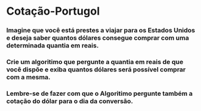 # Cotação-Portugol 

### Imagine que você está prestes a viajar para os Estados Unidos e deseja saber quantos dólares consegue comprar com uma determinada quantia em reais.

### Crie um algoritimo que pergunte a quantia em reais de que você dispõe e exiba quantos dólares será possível comprar com a mesma.

### Lembre-se de fazer com que o Algoritimo pergunte também a cotação do dólar para o dia da conversão.
